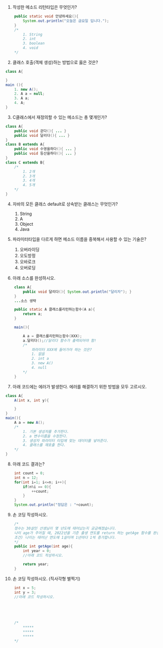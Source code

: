 1. 작성한 메소드 리턴타입은 무엇인가?
```java
    public static void 안녕하세요(){
        System.out.println("오늘은 금요일 입니다.");
    }
    /*
        1. String
        2. int
        3. boolean
        4. void
    */
```

2. 클래스 호출(객체 생성)하는 방법으로 옳은 것은?
```java
class A{

}
main (){
    1. new A();
    2. A a = null;
    3. A a;
    4. A;
}
```

3. C클래스에서 재정의할 수 있는 메소드는 총 몇개인가?
```java
class A{
    public void 걷다(){ ... }
    public void 달리다(){ ... }
}
class B extends A{
    public void 수영을하다(){ ... }
    public void 등산을하다(){ ... }
}
class C extends B{
    /* 
        1. 2개
        2. 3개
        3. 4개
        4. 5개
    */
}
```

4. 자바의 모든 클래스 default로 상속받는 클래스는 무엇인가?
    
    1. String
    2. A
    3. Object
    4. Java

5. 파라미터타입을 다르게 하면 메소드 이름을 중복해서 사용할 수 있는 기술은?
    
    1. 오버라이딩
    2. 오도방정
    3. 오바로크
    4. 오버로딩 

6. 아래 소스를 완성하시오.
```java
    class A{
        public void 달리다(){ System.out.println("달리자"); }
    }
    ...소스 생략

    public static A 클래스를리턴하는함수(A a){
        return a;
    }

    main(){

        A a = 클래스를리턴하는함수(XXX);
        a.달리다();//달리다 함수가 출력되어야 함!
        /*
            파라미터 XXX에 들어가야 하는 것은?
            1. 없음
            2. int a
            3. new A()
            4. null
        */
    }    
```

7. 아래 코드에는 에러가 발생한다. 에러를 해결하기 위한 방법을 모두 고르시오.
```java
class A{
    A(int x, int y){

    }
}
main(){
    A a = new A();
    /*
        1. 기본 생성자를 추가한다. 
        2. a 변수이름을 수정한다.
        3. 생성자 파라미터 타입에 맞는 데이터를 넣어준다.
        4. 클래스를 재호출 한다.
    */
}
```

8. 아래 코드 결과는?
```java
    int count = 0;
    int n = 12;
    for(int i=1; i<=n; i++){
        if(n%i == 0){
            ++count;
        }
    }
    System.out.println("정답은 : "+count);
```

9. 손 코딩 작성하시오.
```java
    /*
    정수는 30살인 선생님이 몇 년도에 태어났는지 궁금해졌습니다. 
    나이 age가 주어질 때, 2022년을 기준 출생 연도를 return 하는 getAge 함수를 완성해주세요.
    조건) 나이는 태어난 연도에 1살이며 1년마다 1씩 증가합니다.
    */
    public int getAge(int age){
        int year = 0;
        //아래 코드 작성하시오.   

        return year;
    }

```
10. 손 코딩 작성하시오. (직사각형 별찍기)
```java
    int x = 5;
    int y = 3;
    //아래 코드 작성하시오.
    




    /*  
        *****
        *****
        *****
    */
```